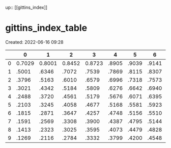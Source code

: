 up:: [[gittins_index]]

# gittins_index_table
Created: 2022-06-16 09:28

|     | 0      | 1      | 2      | 3      | 4     | 5     | 6     | 7     | 8     | 9     |
| --- | ------ | ------ | ------ | ------ | ----- | ----- | ----- | ----- | ----- | ----- |
| 0   | 0.7029 | 0.8001 | 0.8452 | 0.8723 | .8905 | .9039 | .9141 | .9221 | .9287 | .9342 |
| 1   | .5001  | .6346  | .7072  | .7539  | .7869 | .8115 | .8307 | .8461 | .8588 | .8695 |
| 2   | .3796  | .5163  | .6010  | .6579  | .6996 | .7318 | .7573 | .7782 | .7956 | .8103 |
| 3   | .3021  | .4342  | .5184  | .5809  | .6276 | .6642 | .6940 | .7187 | .7396 | .7573 |
| 4   | .2488  | .3720  | .4561  | .5179  | .5676 | .6071 | .6395 | .6666 | .6899 | .7101 |
| 5   | .2103  | .3245  | .4058  | .4677  | .5168 | .5581 | .5923 | .6212 | .6461 | .6677 |
| 6   | .1815  | .2871  | .3647  | .4257  | .4748 | .5156 | .5510 | .5811 | .6071 | .6300 |
| 7   | .1591  | .2569  | .3308  | .3900  | .4387 | .4795 | .5144 | .5454 | .5723 | .5960 |
| 8   | .1413  | .2323  | .3025  | .3595  | .4073 | .4479 | .4828 | .5134 | .5409 | .5652 |
| 9   | .1269  | .2116  | .2784  | .3332  | .3799 | .4200 | .4548 | .4853 | .5125 | .5373      |
